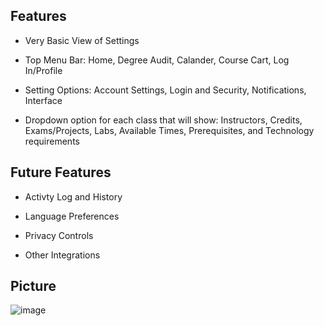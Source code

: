 ## Features
- Very Basic View of Settings

- Top Menu Bar: Home, Degree Audit, Calander, Course Cart, Log In/Profile

- Setting Options: Account Settings, Login and Security, Notifications, Interface

- Dropdown option for each class that will show: Instructors, Credits, Exams/Projects, Labs, Available Times, Prerequisites, and Technology requirements
## Future Features

- Activty Log and History
  
- Language Preferences

- Privacy Controls

- Other Integrations

## Picture

![image](https://github.com/jeffreywallphd/Course-Registration-and-Audit-System/assets/158307049/e9f706d9-4b38-46e2-8391-50693a9d9557)
